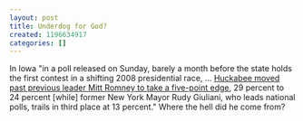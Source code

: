 ```yaml
---
layout: post
title: Underdog for God?
created: 1196634917
categories: []
---
```

In Iowa "in a poll released on Sunday, barely a month before the state holds the first contest in a shifting 2008 presidential race, ... [Huckabee moved past previous leader Mitt Romney to take a five-point edge](http://www.reuters.com/article/politicsNews/idUSN0244421720071202), 29 percent to 24 percent [while] former New York Mayor Rudy Giuliani, who leads national polls, trails in third place at 13 percent." Where the hell did he come from?
